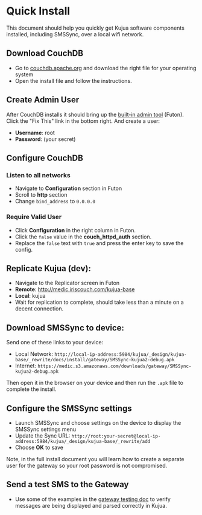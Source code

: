 # Quick Install 

This document should help you quickly get Kujua software components installed,
including SMSSync, over a local wifi network.

## Download CouchDB

* Go to [couchdb.apache.org](http://couchdb.apache.org) and download the right file for your operating system
* Open the install file and follow the instructions.

## Create Admin User

After CouchDB installs it should bring up the [built-in admin tool](http://localhost:5984/_utils) (Futon).
Click the "Fix This" link in the bottom right.  And create a user:

* **Username**: root
* **Password**: (your secret)

## Configure CouchDB 

### Listen to all networks

* Navigate to **Configuration** section in Futon
* Scroll to **http** section
* Change `bind_address` to `0.0.0.0`

### Require Valid User

* Click **Configuration** in the right column in Futon.
* Click the `false` value in the **couch\_httpd\_auth** section.  
* Replace the `false` text with `true` and press the enter key to save the config.

## Replicate Kujua (dev):

* Navigate to the Replicator screen in Futon 
* **Remote**: http://medic.iriscouch.com/kujua-base
* **Local**: kujua
* Wait for replication to complete, should take less than a minute on a decent connection.

## Download SMSSync to device:

Send one of these links to your device:

* Local Network: `http://local-ip-address:5984/kujua/_design/kujua-base/_rewrite/docs/install/gateway/SMSSync-kujua2-debug.apk`
* Internet: `https://medic.s3.amazonaws.com/downloads/gateway/SMSSync-kujua2-debug.apk`

Then open it in the browser on your device and then run the `.apk` file to complete the install.

## Configure the SMSSync settings

* Launch SMSSync and choose settings on the device to display the SMSSync settings menu
* Update the Sync URL: `http://root:your-secret@local-ip-address:5984/kujua/_design/kujua-base/_rewrite/add`
* Choose **OK** to save

Note, in the full install document you will learn how to create a separate user
for the gateway so your root password is not compromised.

## Send a test SMS to the Gateway

* Use some of the examples in the [gateway testing doc](../testing/gateway) to verify messages are being displayed and parsed correctly in Kujua.

